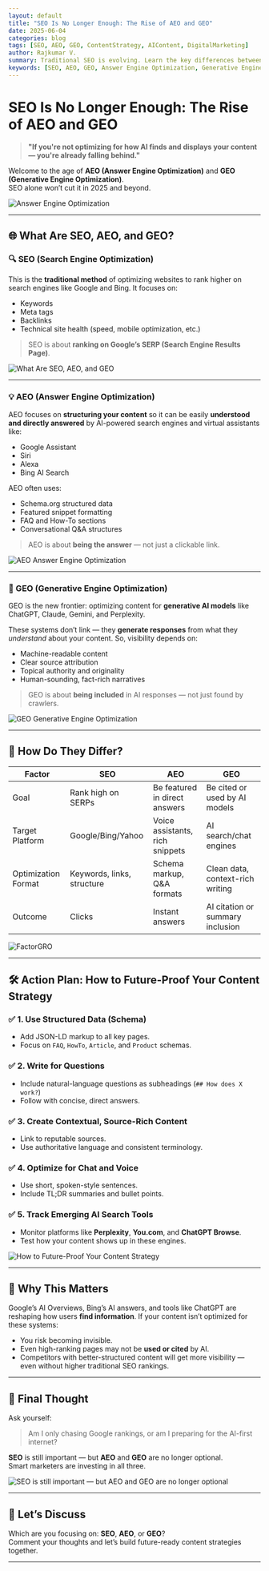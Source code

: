 ```yaml
---
layout: default
title: "SEO Is No Longer Enough: The Rise of AEO and GEO"
date: 2025-06-04
categories: blog
tags: [SEO, AEO, GEO, ContentStrategy, AIContent, DigitalMarketing]
author: Rajkumar V.
summary: Traditional SEO is evolving. Learn the key differences between SEO, AEO, and GEO — and how to adapt your content strategy for a world dominated by AI search and generative engines.
keywords: [SEO, AEO, GEO, Answer Engine Optimization, Generative Engine Optimization]
---
```


# SEO Is No Longer Enough: The Rise of AEO and GEO

> **"If you're not optimizing for how AI finds and displays your content — you're already falling behind."**

Welcome to the age of **AEO (Answer Engine Optimization)** and **GEO (Generative Engine Optimization)**.  
SEO alone won’t cut it in 2025 and beyond.

![Answer Engine Optimization](https://blogger.googleusercontent.com/img/a/AVvXsEgamLp_qJn-0GoX1h3OCK9H_PwxASNU_jmq4QOWjHGJLkvdVR0VtWTQsWDWotw7Ylal6RTM7II9_eh3JRT2b6Dche6C4-geO7beAK7FXM4KPiOj79IsobwcezGWzlbPHoa8YoYv1BiqITTCi2tutfrXVDHgvpPai-UNwf6Q-vMz1MWbsflwSIPu12J_jV0)

---

## 🌐 What Are SEO, AEO, and GEO?

### 🔍 SEO (Search Engine Optimization)
This is the **traditional method** of optimizing websites to rank higher on search engines like Google and Bing. It focuses on:
- Keywords
- Meta tags
- Backlinks
- Technical site health (speed, mobile optimization, etc.)

> SEO is about **ranking on Google’s SERP (Search Engine Results Page)**.

![What Are SEO, AEO, and GEO](https://blogger.googleusercontent.com/img/a/AVvXsEgh8AoE7bFWg0JDXli-sboDUTRFywsrhGl7WZBvoQmgOmNeK4M534U6LcDnXfNeiOW9lR1gC5nwTqgAI_w5XSBF04HpY1cuz31OIksEIciqSB_PqeHOdJOQKRkDdKOQpyt1h3IroXN4R-85C0_AwyGKNeTrzjkLnO-pEtubupMHI6FkWOGZSu3YjwcM1Xc=rw)

---

### 💡 AEO (Answer Engine Optimization)
AEO focuses on **structuring your content** so it can be easily **understood and directly answered** by AI-powered search engines and virtual assistants like:
- Google Assistant
- Siri
- Alexa
- Bing AI Search

AEO often uses:
- Schema.org structured data
- Featured snippet formatting
- FAQ and How-To sections
- Conversational Q&A structures

> AEO is about **being the answer** — not just a clickable link.

![AEO Answer Engine Optimization](https://blogger.googleusercontent.com/img/a/AVvXsEju1gi0gdvfzLf4ix9VY4zwXffMqosuMAAygmehs5l-JTZzkMnQL3EyJROa_8TVa-I1eXSNdUJPx67r2Uk1AU0d6OwpaRdM2OzEUivaXNSvltH4XiLoe1wffxWSmcKcqruvP5QAnOxf8vSoJbgjsPVqJgrXMX931YP4obw6L2VFL6BgAp8f_4G7qRxrOTk=rw)

---

### 🤖 GEO (Generative Engine Optimization)
GEO is the new frontier: optimizing content for **generative AI models** like ChatGPT, Claude, Gemini, and Perplexity.

These systems don’t link — they **generate responses** from what they *understand* about your content. So, visibility depends on:
- Machine-readable content
- Clear source attribution
- Topical authority and originality
- Human-sounding, fact-rich narratives

> GEO is about **being included** in AI responses — not just found by crawlers.

![GEO Generative Engine Optimization](https://blogger.googleusercontent.com/img/a/AVvXsEhI5hGOnOG1iEln4e4LY04kY2txz02pR_VjdVQA9vgmFs0wJgron8eWFi-aD6I2fMY56YUr77ELug5Mqx5o6c5TBbafAsL0SWhumzGpZWdA0vA6TWya8VKPfxBCtH9MYF7ENtDCb7PMJW9wj2XwdTivp4-WlGd_QNzSUmSYEJN6SlHAKJZM1Nz1NqpjFUk=rw)

---

## 🔁 How Do They Differ?

| Factor                | SEO                         | AEO                          | GEO                              |
|----------------------|-----------------------------|------------------------------|----------------------------------|
| Goal                 | Rank high on SERPs          | Be featured in direct answers| Be cited or used by AI models    |
| Target Platform      | Google/Bing/Yahoo           | Voice assistants, rich snippets | AI search/chat engines         |
| Optimization Format  | Keywords, links, structure  | Schema markup, Q&A formats   | Clean data, context-rich writing |
| Outcome              | Clicks                      | Instant answers              | AI citation or summary inclusion |

![FactorGRO](https://blogger.googleusercontent.com/img/a/AVvXsEifHDRnvNyLfwi4Mkb6XjJq8iu9IWbwAdQL75L6MvtCLWgoMVMhngCvF1V97eiIdkG09nqym9sFpfOLmpewYM9MBFmx4gZHWZiXn5i5iheYNDrxTZ1094ywDKYNHT9Zm44RcoCn9zbL_Pr3UPVqtUhFkQkXOoFCWaBaQcvbLYYITqjd3-tj2vOdU2E-sNI=rw)

---

## 🛠 Action Plan: How to Future-Proof Your Content Strategy

### ✅ 1. **Use Structured Data (Schema)**
- Add JSON-LD markup to all key pages.
- Focus on `FAQ`, `HowTo`, `Article`, and `Product` schemas.

### ✅ 2. **Write for Questions**
- Include natural-language questions as subheadings (`## How does X work?`)
- Follow with concise, direct answers.

### ✅ 3. **Create Contextual, Source-Rich Content**
- Link to reputable sources.
- Use authoritative language and consistent terminology.

### ✅ 4. **Optimize for Chat and Voice**
- Use short, spoken-style sentences.
- Include TL;DR summaries and bullet points.

### ✅ 5. **Track Emerging AI Search Tools**
- Monitor platforms like **Perplexity**, **You.com**, and **ChatGPT Browse**.
- Test how your content shows up in these engines.

![How to Future-Proof Your Content Strategy](https://blogger.googleusercontent.com/img/a/AVvXsEh2z3hpIECJQz6ASOtNO5AVF9Hb8smx4_J4cNbHTHlu75TsCyMvePPzFdOM4O1JSyWR82tnRZcFqcyghXFtykAJmUo10z66cJyLH4P4tYo19phnpdQqjp6e3hI5HwcjDOSGr8GIFqoZrXSs8T4PTu_BGXyfekb7Jy9EFJDJnumskTCU6Nxo6LsaMYSolk8=rw)

---

## 🧭 Why This Matters

Google’s AI Overviews, Bing’s AI answers, and tools like ChatGPT are reshaping how users **find information**. If your content isn’t optimized for these systems:
- You risk becoming invisible.
- Even high-ranking pages may not be **used or cited** by AI.
- Competitors with better-structured content will get more visibility — even without higher traditional SEO rankings.

---

## 🤔 Final Thought

Ask yourself:
> Am I only chasing Google rankings, or am I preparing for the AI-first internet?

**SEO** is still important — but **AEO** and **GEO** are no longer optional.  
Smart marketers are investing in all three.

![**SEO** is still important — but **AEO** and **GEO** are no longer optional](https://blogger.googleusercontent.com/img/a/AVvXsEjLZWjW2aW8vbz1ouiuqZyjSV-8XEu1B84-UEaOH8p9rzzT-BPk-wSmKhC6OgKJdulJMBlBbINfmnzdPVxrP73wU5t27HvHQVF67g9KkNv6hsoLJkR260VkiQ5okRGr8X57v4ajamIju5SRStj2yKDHXhjNXTXye3jCOKnbiBTpRiQ6pBbI2ffQpfEQi2k=rw)

---

## 💬 Let’s Discuss

Which are you focusing on: **SEO**, **AEO**, or **GEO**?  
Comment your thoughts and let’s build future-ready content strategies together.

---
